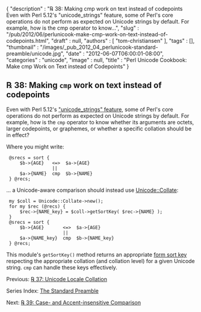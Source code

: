 {
   "description" : "℞ 38: Making cmp work on text instead of codepoints Even with Perl 5.12's \"unicode_strings\" feature, some of Perl's core operations do not perform as expected on Unicode strings by default. For example, how is the cmp operator to know...",
   "slug" : "/pub/2012/06/perlunicook-make-cmp-work-on-text-instead-of-codepoints.html",
   "draft" : null,
   "authors" : [
      "tom-christiansen"
   ],
   "tags" : [],
   "thumbnail" : "/images/_pub_2012_04_perlunicook-standard-preamble/unicode.jpg",
   "date" : "2012-06-07T06:00:01-08:00",
   "categories" : "unicode",
   "image" : null,
   "title" : "Perl Unicode Cookbook: Make cmp Work on Text instead of Codepoints"
}



℞ 38: Making `cmp` work on text instead of codepoints
-----------------------------------------------------

Even with Perl 5.12's ["unicode\_strings" feature](http://perldoc.perl.org/feature.html#The-%27unicode_strings%27-feature), some of Perl's core operations do not perform as expected on Unicode strings by default. For example, how is the `cmp` operator to know whether its arguments are octets, larger codepoints, or graphemes, or whether a specific collation should be in effect?

Where you might write:

     @srecs = sort {
         $b->{AGE}   <=>  $a->{AGE}
                     ||
         $a->{NAME}  cmp  $b->{NAME}
     } @recs;

... a Unicode-aware comparison should instead use [Unicode::Collate](https://metacpan.org/pod/Unicode::Collate):

     my $coll = Unicode::Collate->new();
     for my $rec (@recs) {
         $rec->{NAME_key} = $coll->getSortKey( $rec->{NAME} );
     }
     @srecs = sort {
         $b->{AGE}       <=>  $a->{AGE}
                         ||
         $a->{NAME_key}  cmp  $b->{NAME_key}
     } @recs;

This module's `getSortKey()` method returns an appropriate [form sort key](http://www.unicode.org/reports/tr10/#Step_3) respecting the appropriate collation (and collation level) for a given Unicode string. `cmp` can handle these keys effectively.

Previous: [℞ 37: Unicode Locale Collation](/pub/2012/06/perlunicook-unicode-locale-collation.html)

Series Index: [The Standard Preamble](/pub/2012/04/perlunicook-standard-preamble.html)

Next: [℞ 39: Case- and Accent-insensitive Comparison](/pub/2012/06/perlunicook-case--and-accent-insensitive-comparison.html)

